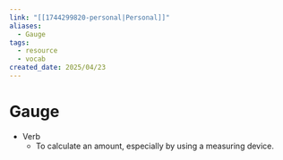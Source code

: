 ```yaml
---
link: "[[1744299820-personal|Personal]]"
aliases:
  - Gauge
tags:
  - resource
  - vocab
created_date: 2025/04/23
---
```

# Gauge
- Verb
	- To calculate an amount, especially by using a measuring device.
